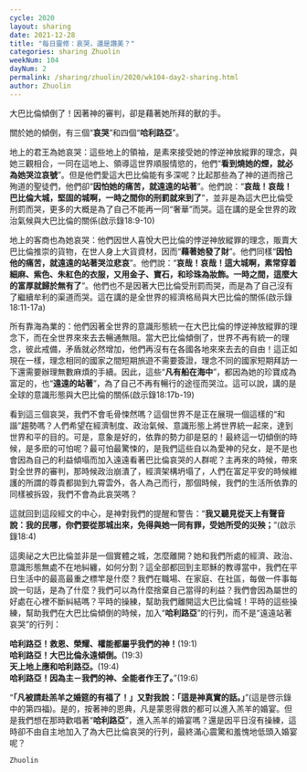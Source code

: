 ```yaml
---
cycle: 2020
layout: sharing
date: 2021-12-28
title: "每日靈修：哀哭，還是讚美？"
categories: sharing Zhuolin
weekNum: 104
dayNum: 2
permalink: /sharing/zhuolin/2020/wk104-day2-sharing.html
author: Zhuolin
---
```


大巴比倫傾倒了！因著神的審判，卻是藉著她所拜的獸的手。  

關於她的傾倒，有三個“**哀哭**”和四個“**哈利路亞**”。  

地上的君王為她哀哭：這些地上的領袖，是素來接受她的悖逆神放縱罪的理念，與她三觀相合，一同在這地上、領導這世界順服情慾的，他們“**看到燒她的煙，就必為她哭泣哀號**”。但是他們愛這大巴比倫能有多深呢？比起那些為了神的道而捨己殉道的聖徒們，他們卻“**因怕她的痛苦，就遠遠的站著**”。他們說：“**哀哉！哀哉！巴比倫大城，堅固的城啊，一時之間你的刑罰就來到了**”，並非是為這大巴比倫受刑罰而哭，更多的大概是為了自己不能再一同“奢華”而哭。這在講的是全世界的政治氣候與大巴比倫的關係(啟示錄18:9-10)  

地上的客商也為她哀哭：他們因世人喜悅大巴比倫的悖逆神放縱罪的理念，販賣大巴比倫推崇的貨物，在世人身上大貨資材，因而“**藉著她發了財**”。他們同樣“**因怕他的痛苦，就遠遠的站著哭泣悲哀**”。他們說：“**哀哉！哀哉！這大城啊，素常穿着細麻、紫色、朱紅色的衣服，又用金子、寶石，和珍珠為妝飾。一時之間，這麼大的富厚就歸於無有了**”。他們也不是因著大巴比倫受刑罰而哭，而是為了自己沒有了繼續牟利的渠道而哭。這在講的是全世界的經濟格局與大巴比倫的關係(啟示錄18:11-17a)  

所有靠海為業的：他們因著全世界的意識形態統一在大巴比倫的悖逆神放縱罪的理念下，而在全世界來來去去暢通無阻。當大巴比倫傾倒了，世界不再有統一的理念，彼此戒備，矛盾就必然增加，他們再沒有在各國各地來來去去的自由！這正如現在一樣，理念相同的國家之間短期旅遊不需要簽證，理念不同的國家短期拜訪一下還需要辦理無數麻煩的手續。因此，這些“**凡有船在海中**”，都因為她的珍寶成為富足的，也“**遠遠的站著**”，為了自己不再有暢行的途徑而哭泣。這可以說，講的是全球的意識形態與大巴比倫的關係(啟示錄18:17b-19)  

看到這三個哀哭，我們不會毛骨悚然嗎？這個世界不是正在展現一個這樣的“和諧”趨勢嗎？人們希望在經濟制度、政治氣候、意識形態上將世界統一起來，達到世界和平的目的。可是，意象是好的，依靠的勢力卻是惡的！最終這一切傾倒的時候，是多麽的可怕呢？最可怕最驚悚的，是我們這些自以為愛神的兒女，是不是也會因為自己的利益傾塌而加入遠遠看著巴比倫哀哭的人群呢？主再來的時候，帶來對全世界的審判，那時候政治崩潰了，經濟架構坍塌了，人們在富足平安的時候維護的所謂的尊貴都拋到九霄雲外，各人為己而行，那個時候，我們的生活所依靠的同樣被拆毀，我們不會為此哀哭嗎？  

這就回到這段經文的中心，是神對我們的提醒和警告：“**我又聽見從天上有聲音說：我的民哪，你們要從那城出來，免得與她一同有罪，受她所受的災殃；**”(啟示錄18:4)  

這奧祕之大巴比倫並非是一個實體之城，怎麼離開？她和我們所處的經濟、政治、意識形態無處不在地糾纏，如何分割？這全部都回到主耶穌的教導當中，我們在平日生活中的最高最重之標竿是什麼？我們在職場、在家庭、在社區，每做一件事每說一句話，是為了什麼？我們可以為什麼捨棄自己當得的利益？我們會因為屬世的好處在心裡不斷糾結嗎？平時的操練，幫助我們離開這大巴比倫城！平時的這些操練，幫助我們在大巴比倫傾倒的時候，加入“**哈利路亞**”的行列，而不是“遠遠站著哀哭”的行列：  

**哈利路亞！救恩、榮耀、權能都屬乎我們的神！**(19:1)  
**哈利路亞！大巴比倫永遠傾倒。**(19:3)  
**天上地上應和哈利路亞。**(19:4)  
**哈利路亞！因為主－我們的神、全能者作王了。**”(19:6)  

“**「凡被請赴羔羊之婚筵的有福了！」又對我說：「這是神真實的話。」**”(這是啓示錄中的第四福)。是的，按著神的恩典，凡是蒙恩得救的都可以進入羔羊的婚宴。但是我們想在那時歡唱著“**哈利路亞**”，進入羔羊的婚宴嗎？還是因平日沒有操練，這時卻不由自主地加入了為大巴比倫哀哭的行列，最終滿心震驚和羞愧地低頭入婚宴呢？  

`Zhuolin`  
